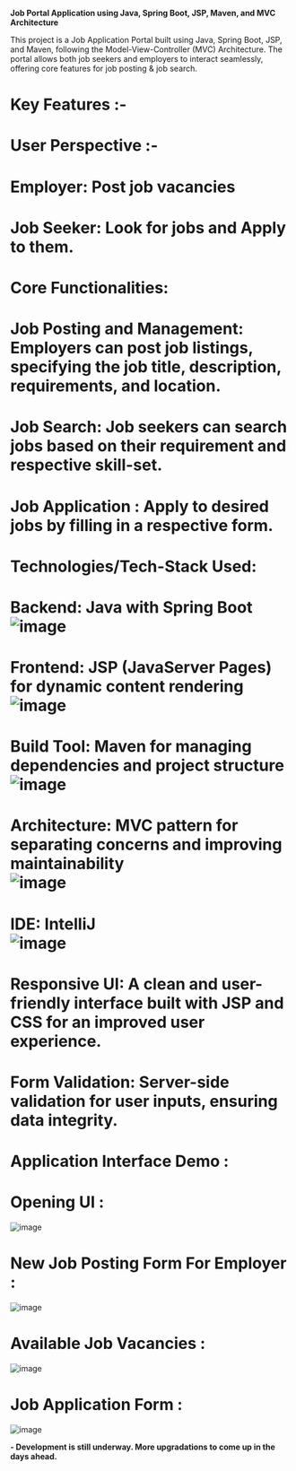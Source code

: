 
**Job Portal Application using Java, Spring Boot, JSP, Maven, and MVC Architecture**

This project is a Job Application Portal built using Java, Spring Boot, JSP, and Maven, following the Model-View-Controller (MVC) Architecture. The portal allows both job seekers and employers to interact seamlessly, offering core features for job posting & job search.

# Key Features :-
# User Perspective :-

# Employer: Post job vacancies
# Job Seeker: Look for jobs and Apply to them.


# Core Functionalities:

# Job Posting and Management: Employers can post job listings, specifying the job title, description, requirements, and location.
# Job Search: Job seekers can search jobs based on their requirement and respective skill-set.
# Job Application : Apply to desired jobs by filling in a respective form.


# Technologies/Tech-Stack Used:

# Backend: Java with Spring Boot<br>  ![image](https://github.com/user-attachments/assets/0fd658e8-5925-4e3a-b594-0171bd3cac74)<br>



# Frontend: JSP (JavaServer Pages) for dynamic content rendering<br>  ![image](https://github.com/user-attachments/assets/a6cb4ffe-7e14-4a56-8a6f-a38775829778)<br>



# Build Tool: Maven for managing dependencies and project structure<br>  ![image](https://github.com/user-attachments/assets/39c2c7b3-f987-47c7-8549-ce8e6ca4420a)<br>



# Architecture: MVC pattern for separating concerns and improving maintainability<br>  ![image](https://github.com/user-attachments/assets/3e4ed6c8-b968-4625-b0b3-886b560dd5d3)<br>



# IDE: IntelliJ<br>  ![image](https://github.com/user-attachments/assets/0f55c1cb-2add-4ca8-a9ac-f526086ace6a)<br>



# Responsive UI: A clean and user-friendly interface built with JSP and CSS for an improved user experience.
# Form Validation: Server-side validation for user inputs, ensuring data integrity. 

# Application Interface Demo : 

# Opening UI :

![image](https://github.com/user-attachments/assets/f898e7b1-b970-4740-a0b4-71c7d64bef79)

# New Job Posting Form For Employer :

![image](https://github.com/user-attachments/assets/7bfa3ccd-7656-4d09-8898-58993576efee)

# Available Job Vacancies : 

![image](https://github.com/user-attachments/assets/35e9ae4d-624c-4cc7-958c-40706d487006)

# Job Application Form :

![image](https://github.com/user-attachments/assets/e71e02c4-f883-4cc8-aa7a-215b1ef10615)





**- Development is still underway. More upgradations to come up in the days ahead.**

